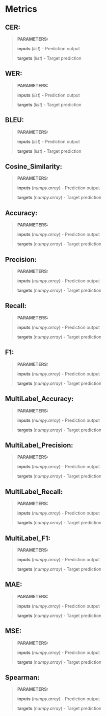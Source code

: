 # Metrics

## CER:
> **PARAMETERS:**
>
> **inputs** (*list*) - Prediction output
>
> **targets** (*list*) - Target prediction

## WER:
> **PARAMETERS:**
>
> **inputs** (*list*) - Prediction output
>
> **targets** (*list*) - Target prediction

## BLEU:
> **PARAMETERS:**
>
> **inputs** (*list*) - Prediction output
>
> **targets** (*list*) - Target prediction

## Cosine_Similarity:
> **PARAMETERS:**
>
> **inputs** (*numpy.array*) - Prediction output
>
> **targets** (*numpy.array*) - Target prediction

## Accuracy:
> **PARAMETERS:**
>
> **inputs** (*numpy.array*) - Prediction output
>
> **targets** (*numpy.array*) - Target prediction

## Precision:
> **PARAMETERS:**
>
> **inputs** (*numpy.array*) - Prediction output
>
> **targets** (*numpy.array*) - Target prediction

## Recall:
> **PARAMETERS:**
>
> **inputs** (*numpy.array*) - Prediction output
>
> **targets** (*numpy.array*) - Target prediction

## F1:
> **PARAMETERS:**
>
> **inputs** (*numpy.array*) - Prediction output
>
> **targets** (*numpy.array*) - Target prediction

## MultiLabel_Accuracy:
> **PARAMETERS:**
>
> **inputs** (*numpy.array*) - Prediction output
>
> **targets** (*numpy.array*) - Target prediction

## MultiLabel_Precision:
> **PARAMETERS:**
>
> **inputs** (*numpy.array*) - Prediction output
>
> **targets** (*numpy.array*) - Target prediction

## MultiLabel_Recall:
> **PARAMETERS:**
>
> **inputs** (*numpy.array*) - Prediction output
>
> **targets** (*numpy.array*) - Target prediction

## MultiLabel_F1:
> **PARAMETERS:**
>
> **inputs** (*numpy.array*) - Prediction output
>
> **targets** (*numpy.array*) - Target prediction

## MAE:
> **PARAMETERS:**
>
> **inputs** (*numpy.array*) - Prediction output
>
> **targets** (*numpy.array*) - Target prediction

## MSE:
> **PARAMETERS:**
>
> **inputs** (*numpy.array*) - Prediction output
>
> **targets** (*numpy.array*) - Target prediction

## Spearman:
> **PARAMETERS:**
>
> **inputs** (*numpy.array*) - Prediction output
>
> **targets** (*numpy.array*) - Target prediction